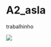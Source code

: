 # A2_asla
trabalhinho

<img src = "https://t3.gstatic.com/licensed-image?q=tbn:ANd9GcTlHcpgBeZ4jAHIxBi5VMDbTSpQfoyKyAVIM3NJ19H60jWfrjMGbUlzRulBc2Mhu2eK">
